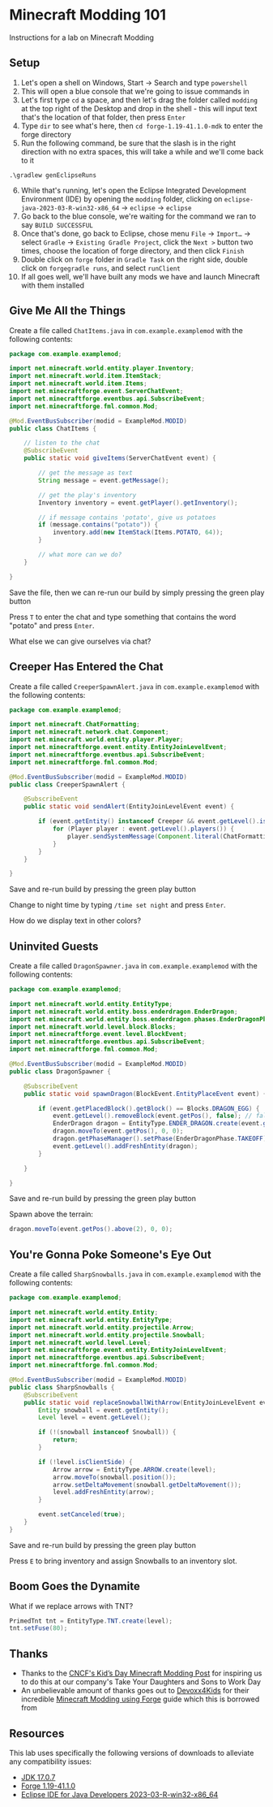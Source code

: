 # Minecraft Modding 101

Instructions for a lab on Minecraft Modding

## Setup

1. Let's open a shell on Windows, Start → Search and type `powershell`
2. This will open a blue console that we're going to issue commands in
3. Let's first type `cd` a space, and then let's drag the folder called `modding` at the top right of the Desktop and
   drop in the shell - this will input text that's the location of that folder, then press `Enter`
4. Type `dir` to see what's here, then `cd forge-1.19-41.1.0-mdk` to enter the forge directory
5. Run the following command, be sure that the slash is in the right direction with no extra spaces, this will take a
   while and we'll come back to it

```
.\gradlew genEclipseRuns
```

6. While that's running, let's open the Eclipse Integrated Development Environment (IDE) by opening the `modding`
   folder, clicking on `eclipse-java-2023-03-R-win32-x86_64` → `eclipse` → `eclipse`
7. Go back to the blue console, we're waiting for the command we ran to say `BUILD SUCCESSFUL`
8. Once that's done, go back to Eclipse, chose menu `File` → `Import…` → select `Gradle` → `Existing Gradle Project`,
   click the `Next >` button two times, choose the location of forge directory, and then click `Finish`
9. Double click on `forge` folder in `Gradle Task` on the right side, double click on `forgegradle runs`, and select
   `runClient`
10. If all goes well, we'll have built any mods we have and launch Minecraft with them installed

## Give Me All the Things

Create a file called `ChatItems.java` in `com.example.examplemod` with the following contents:

```java
package com.example.examplemod;

import net.minecraft.world.entity.player.Inventory;
import net.minecraft.world.item.ItemStack;
import net.minecraft.world.item.Items;
import net.minecraftforge.event.ServerChatEvent;
import net.minecraftforge.eventbus.api.SubscribeEvent;
import net.minecraftforge.fml.common.Mod;

@Mod.EventBusSubscriber(modid = ExampleMod.MODID)
public class ChatItems {

    // listen to the chat
    @SubscribeEvent
    public static void giveItems(ServerChatEvent event) {

        // get the message as text
        String message = event.getMessage();

        // get the play's inventory
        Inventory inventory = event.getPlayer().getInventory();

        // if message contains 'potato', give us potatoes
        if (message.contains("potato")) {
            inventory.add(new ItemStack(Items.POTATO, 64));
        }

        // what more can we do?
    }

}
```

Save the file, then we can re-run our build by simply pressing the green play button

Press `T` to enter the chat and type something that contains the word "potato" and press `Enter`.

What else we can give ourselves via chat?

## Creeper Has Entered the Chat

Create a file called `CreeperSpawnAlert.java` in `com.example.examplemod` with the following contents:

<!-- NOTE: below is intentionally missing a Creeper import, explain imports -->

```java
package com.example.examplemod;

import net.minecraft.ChatFormatting;
import net.minecraft.network.chat.Component;
import net.minecraft.world.entity.player.Player;
import net.minecraftforge.event.entity.EntityJoinLevelEvent;
import net.minecraftforge.eventbus.api.SubscribeEvent;
import net.minecraftforge.fml.common.Mod;

@Mod.EventBusSubscriber(modid = ExampleMod.MODID)
public class CreeperSpawnAlert {

	@SubscribeEvent
	public static void sendAlert(EntityJoinLevelEvent event) {

		if (event.getEntity() instanceof Creeper && event.getLevel().isClientSide) {
			for (Player player : event.getLevel().players()) {
				player.sendSystemMessage(Component.literal(ChatFormatting.GREEN + "A creeper has spawned!"));
			}
		}
	}

}
```

Save and re-run build by pressing the green play button

Change to night time by typing `/time set night` and press `Enter`.

How do we display text in other colors?

## Uninvited Guests

Create a file called `DragonSpawner.java` in `com.example.examplemod` with the following contents:

```java
package com.example.examplemod;

import net.minecraft.world.entity.EntityType;
import net.minecraft.world.entity.boss.enderdragon.EnderDragon;
import net.minecraft.world.entity.boss.enderdragon.phases.EnderDragonPhase;
import net.minecraft.world.level.block.Blocks;
import net.minecraftforge.event.level.BlockEvent;
import net.minecraftforge.eventbus.api.SubscribeEvent;
import net.minecraftforge.fml.common.Mod;

@Mod.EventBusSubscriber(modid = ExampleMod.MODID)
public class DragonSpawner {

	@SubscribeEvent
	public static void spawnDragon(BlockEvent.EntityPlaceEvent event) {

		if (event.getPlacedBlock().getBlock() == Blocks.DRAGON_EGG) {
			event.getLevel().removeBlock(event.getPos(), false); // false = no flags
			EnderDragon dragon = EntityType.ENDER_DRAGON.create(event.getEntity().getLevel());
			dragon.moveTo(event.getPos(), 0, 0);
			dragon.getPhaseManager().setPhase(EnderDragonPhase.TAKEOFF);
			event.getLevel().addFreshEntity(dragon);
		}

	}

}
```

Save and re-run build by pressing the green play button

Spawn above the terrain:

```java
dragon.moveTo(event.getPos().above(2), 0, 0);
```

## You're Gonna Poke Someone's Eye Out

Create a file called `SharpSnowballs.java` in `com.example.examplemod` with the following contents:

```java
package com.example.examplemod;

import net.minecraft.world.entity.Entity;
import net.minecraft.world.entity.EntityType;
import net.minecraft.world.entity.projectile.Arrow;
import net.minecraft.world.entity.projectile.Snowball;
import net.minecraft.world.level.Level;
import net.minecraftforge.event.entity.EntityJoinLevelEvent;
import net.minecraftforge.eventbus.api.SubscribeEvent;
import net.minecraftforge.fml.common.Mod;

@Mod.EventBusSubscriber(modid = ExampleMod.MODID)
public class SharpSnowballs {
    @SubscribeEvent
    public static void replaceSnowballWithArrow(EntityJoinLevelEvent event) {
        Entity snowball = event.getEntity();
        Level level = event.getLevel();

        if (!(snowball instanceof Snowball)) {
            return;
        }

        if (!level.isClientSide) {
            Arrow arrow = EntityType.ARROW.create(level);
            arrow.moveTo(snowball.position());
            arrow.setDeltaMovement(snowball.getDeltaMovement());
            level.addFreshEntity(arrow);
        }

        event.setCanceled(true);
    }
}
```

Save and re-run build by pressing the green play button

Press `E` to bring inventory and assign Snowballs to an inventory slot.

## Boom Goes the Dynamite

What if we replace arrows with TNT?

```java
PrimedTnt tnt = EntityType.TNT.create(level);
tnt.setFuse(80);
```

## Thanks

- Thanks to the [CNCF's Kid’s Day Minecraft Modding Post][cncf] for inspiring us to do this at our company's Take Your
  Daughters and Sons to Work Day
- An unbelievable amount of thanks goes out to [Devoxx4Kids][d4k] for their incredible [Minecraft Modding using
  Forge][d4k-modding] guide which this is borrowed from

## Resources

This lab uses specifically the following versions of downloads to alleviate any compatibility issues:

- [JDK 17.0.7](https://download.oracle.com/java/17/archive/jdk-17.0.7_windows-x64_bin.msi)
- [Forge 1.19-41.1.0](https://maven.minecraftforge.net/net/minecraftforge/forge/1.19-41.1.0/forge-1.19-41.1.0-mdk.zip)
- [Eclipse IDE for Java Developers 2023-03-R-win32-x86_64](https://www.eclipse.org/downloads/download.php?file=/technology/epp/downloads/release/2023-03/R/eclipse-java-2023-03-R-win32-x86_64.zip)

[cncf]:
  https://www.cncf.io/blog/2023/03/22/cloud-native-youth-encouraging-the-next-generation-of-technologies-with-kids-day/
[d4k]: https://www.devoxx4kids.org/
[d4k-modding]: https://github.com/devoxx4kids/materials/blob/master/workshops/minecraft/readme-forge.asciidoc
